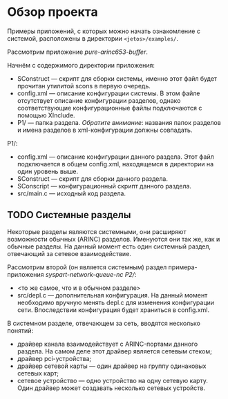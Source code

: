 # Обзор проекта

Примеры приложений, с которых можно начать ознакомление с системой, расположены в директории `<jetos>/examples/`.

Рассмотрим приложение *pure-arinc653-buffer*.

Начнём с содержимого директории приложения:

 - SConstruct — скрипт для сборки системы, именно этот файл будет прочитан утилитой scons в первую очередь.
 - config.xml — описание конфигурации системы. В этом файле отсутствует описание конфигурации разделов, однако соответствующие конфигурационные файлы подключаются с помощью XInclude.
 - P1/ — папкa раздела.
*Обратите внимание*: названия папок разделов и имена разделов в xml-конфигурации должны совпадать.

P1/:

 - config.xml — описание конфигурации данного раздела. Этот файл подключается в общем config.xml, находящемся в директории на один уровень выше.
 - SConstruct — скрипт для сборки данного раздела.
 - SConscript — конфигурационный скрипт данного раздела.
 - src/main.c — исходный код раздела.

## TODO Системные разделы
Некоторые разделы являются системными, они расширяют возможности обычных (ARINC) разделов. Именуются они так же, как и обычные разделы.
На данный момент есть один системный раздел, отвечающий за сетевое взаимодействие.

Рассмотрим второй (он является системным) раздел примера-приложения *syspart-network-queue-nc* *P2/*:

 - <то же самое, что и в обычном разделе>
 - src/depl.c — дополнительная конфигурация. На данный момент необходимо вручную менять depl.c для изменения конфигурации сети. Впоследствии конфигурация будет храниться в config.xml.

В системном разделе, отвечающем за сеть, вводятся несколько понятий:

 - драйвер канала взаимодействует с ARINC-портами данного раздела. На самом деле этот драйвер является сетевым стеком;
 - драйвер pci-устройства;
 - драйвер сетевой карты — один драйвер на группу одинаковых сетевых карт;
 - сетевое устройство — одно устройство на одну сетевую карту. Один драйвер может создавать несколько сетевых устройств.

